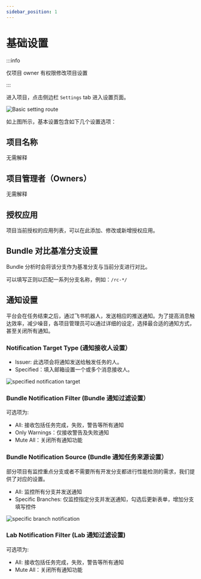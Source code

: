 ```yaml
---
sidebar_position: 1
---
```


# 基础设置

:::info

仅项目 owner 有权限修改项目设置

:::

进入项目，点击侧边栏 `Settings` tab 进入设置页面。

![Basic setting route](/settings/basic-setting-route.png)

如上图所示，基本设置包含如下几个设置选项：

## 项目名称

无需解释

## 项目管理者（Owners）

无需解释

## 授权应用

项目当前授权的应用列表，可以在此添加、修改或新增授权应用。

## Bundle 对比基准分支设置

Bundle 分析时会将该分支作为基准分支与当前分支进行对比。

可以填写正则以匹配一系列分支名称，例如：`/rc-*/`

## 通知设置

平台会在任务结束之后，通过飞书机器人，发送相应的推送通知。为了提高消息触达效率，减少噪音，各项目管理员可以通过详细的设定，选择最合适的通知方式，甚至关闭所有通知。

### Notification Target Type (通知接收人设置）

- Issuer: 此选项会将通知发送给触发任务的人。
- Specified：填入邮箱设置一个或多个消息接收人。

![specified notification target](/settings/specified-notification-target.png)

### Bundle Notification Filter (Bundle 通知过滤设置）

可选项为:

- All: 接收包括任务完成，失败，警告等所有通知
- Only Warnings：仅接收警告及失败通知
- Mute All：关闭所有通知功能

### Bundle Notification Source (Bundle 通知任务来源设置）

部分项目有监控重点分支或者不需要所有开发分支都进行性能检测的需求，我们提供了对应的设置。

- All: 监控所有分支并发送通知
- Specific Branches: 仅监控指定分支并发送通知，勾选后更新表单，增加分支填写控件

![specific branch notification](/settings/specific-branch-notification.png)

### Lab Notification Filter (Lab 通知过滤设置)

可选项为:

- All: 接收包括任务完成，失败，警告等所有通知
- Mute All：关闭所有通知功能

